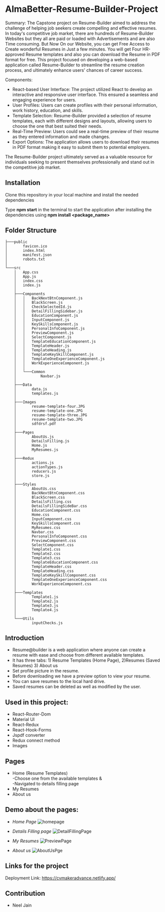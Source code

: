 # AlmaBetter-Resume-Builder-Project

Summary: The Capstone project on Resume-Builder aimed to address the challenge of helping job seekers create compelling and effective resumes. In today's competitive job market, there are hundreds of Resume-Builder Websites but they all are paid or loaded with Advertisements and are also Time consuming. But Now On our Website, you can get Free Access to Create wonderful Resumes in Just a few minutes. You will get Four HR-approved Resume templates and also you can download the Resume in PDF format for free. This project focused on developing a web-based application called Resume-Builder to streamline the resume creation process, and ultimately enhance users' chances of career success.

Components:
*	React-based User Interface: The project utilized React to develop an interactive and responsive user interface. This ensured a seamless and engaging experience for users.
*	User Profiles: Users can create profiles with their personal information, work history, education, and skills.
*	Template Selection: Resume-Builder provided a selection of resume templates, each with different designs and layouts, allowing users to choose the one that best suited their needs. 
*	Real-Time Preview: Users could see a real-time preview of their resume as they entered information and made changes.
*	Export Options: The application allows users to download their resumes in PDF format making it easy to submit them to potential employers.

The Resume-Builder project ultimately served as a valuable resource for individuals seeking to present themselves professionally and stand out in the competitive job market.

## Installation

Clone this repository in your local machine and install the needed dependencies

Type **npm start** in the terminal to start the application after installing the dependencies using **npm install <package_name>**

## Folder Structure
```
├───public
│       favicon.ico
│       index.html
│       manifest.json
│       robots.txt
│
└───src
    │   App.css
    │   App.js
    │   index.css
    │   index.js
    │
    ├───Components
    │   │   BackNextBtnComponent.js
    │   │   BlackScreen.js
    │   │   CheckSelectedId.js
    │   │   DetailFillingSidebar.js
    │   │   EducationComponent.js
    │   │   InputComponent.js
    │   │   KeySkillsComponent.js
    │   │   PersonalInfoComponent.js
    │   │   PreviewComponent.js
    │   │   SelectComponent.js
    │   │   TemplateEducationComponent.js
    │   │   TemplateHeader.js
    │   │   TemplateHeading.js
    │   │   TemplateKeySkillComponent.js
    │   │   TemplateOneExperienceComponent.js
    │   │   WorkExperienceComponent.js
    │   │
    │   └───Common
    │           Navbar.js
    │
    ├───Data
    │       data.js
    │       templates.js
    │
    ├───Images
    │       resume-template-four.JPG
    │       resume-template-one.JPG
    │       resume-template-three.JPG
    │       resume-template-two.JPG
    │       sdfdrsf.pdf
    │
    ├───Pages
    │       AboutUs.js
    │       DetailsFilling.js
    │       Home.js
    │       MyResumes.js
    │
    ├───Redux
    │       actions.js
    │       actionTypes.js
    │       reducers.js
    │       store.js
    │
    ├───Styles
    │       AboutUs.css
    │       BackNextBtnComponent.css
    │       BlackScreen.css
    │       DetailsFilling.css
    │       DetailsFillingSideBar.css
    │       EducationComponent.css
    │       Home.css
    │       InputComponent.css
    │       KeySkillsComponent.css
    │       MyResumes.css
    │       Navbar.css
    │       PersonalInfoComponent.css
    │       PreviewComponent.css
    │       SelectComponent.css
    │       Template1.css
    │       Template2.css
    │       Template3.css
    │       TemplateEducationComponent.css
    │       TemplateHeader.css
    │       TemplateHeading.css
    │       TemplateKeySkillComponent.css
    │       TemplateOneExperienceComponent.css
    │       WorkExperienceComponent.css
    │
    ├───Templates
    │       Template1.js
    │       Template2.js
    │       Template3.js
    │       Template4.js
    │
    └───Utils
            inputChecks.js
```

## Introduction
* Resume@builder is a web application where anyone can create a resume with ease and choose from different available templates.
* It has three tabs: 1) Resume Templates (Home Page), 2)Resumes (Saved Resumes) 3) About us 
* Set profile picture in the resume.
* Before downloading we have a preview option to view your resume.
* You can save resumes to the local hard drive.
* Saved resumes can be deleted as well as modified by the user.

## Used in this project:
* React-Router-Dom
* Material UI
* React-Redux
* React-Hook-Forms
* Jspdf converter
* Redux connect method
* Images

## Pages
* Home (Resume Templates) <br/> -Choose one from the available templates &amp; <br/> -Navigated to details filling page 
* My Resumes
* About us

## Demo about the pages:
-  *Home Page*
![homepage](https://github.com/neelarmstrong33/AlmaBetter-Resume-Builder-Project/assets/128790940/6f13da71-5a6d-4126-a835-8fe42756a05a)

- *Details Filling page*
![DetailFillingPage](https://github.com/neelarmstrong33/AlmaBetter-Resume-Builder-Project/assets/128790940/d442dcf0-e894-4896-a778-98c6ad65b6b1)

- *My Resumes*
![PreviewPage](https://github.com/neelarmstrong33/AlmaBetter-Resume-Builder-Project/assets/128790940/852a2fff-05b1-407c-8143-1d30fc379cca)

- *About us*
![AboutUsPge](https://github.com/neelarmstrong33/AlmaBetter-Resume-Builder-Project/assets/128790940/5d609cb5-4703-4179-84b1-6eff2a2d6cd3)

## Links for the project

Deployment Link: https://cvmakeradvance.netlify.app/
## Contribution

- Neel Jain

